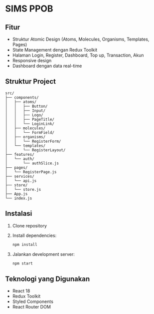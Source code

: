 # SIMS PPOB

## Fitur

- Struktur Atomic Design (Atoms, Molecules, Organisms, Templates, Pages)
- State Management dengan Redux Toolkit
- Halaman Login, Register, Dashboard, Top up, Transaction, Akun
- Responsive design
- Dashboard dengan data real-time

## Struktur Project

```
src/
├── components/
│   ├── atoms/
│   │   ├── Button/
│   │   ├── Input/
│   │   ├── Logo/
│   │   ├── PageTitle/
│   │   └── LoginLink/
│   ├── molecules/
│   │   └── FormField/
│   ├── organisms/
│   │   └── RegisterForm/
│   └── templates/
│       └── RegisterLayout/
├── features/
│   └── auth/
│       └── authSlice.js
├── pages/
│   └── RegisterPage.js
├── services/
│   └── api.js
├── store/
│   └── store.js
├── App.js
└── index.js
```

## Instalasi

1. Clone repository
2. Install dependencies:
   ```bash
   npm install
   ```

3. Jalankan development server:
   ```bash
   npm start
   ```

## Teknologi yang Digunakan

- React 18
- Redux Toolkit
- Styled Components
- React Router DOM
